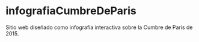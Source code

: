 # infografiaCumbreDeParis
Sitio web diseñado como infografía interactiva sobre la Cumbre de París de 2015. 
